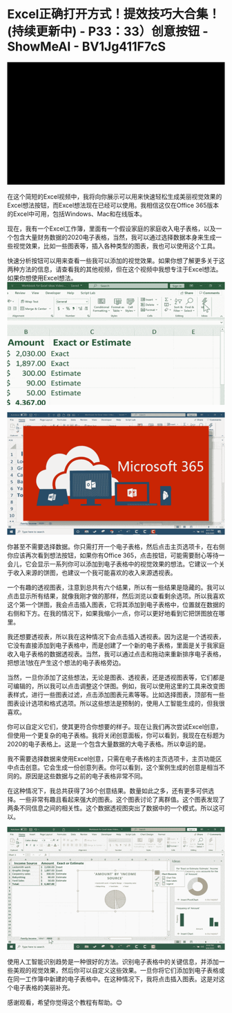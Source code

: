 # Excel正确打开方式！提效技巧大合集！(持续更新中) - P33：33）创意按钮 - ShowMeAI - BV1Jg411F7cS

![](img/f62ec9b8410ed5ac0d09dc6769c7b3d2_0.png)

在这个简短的Excel视频中，我将向你展示可以用来快速轻松生成美丽视觉效果的Excel想法按钮，而Excel想法现在已经可以使用。我相信这仅在Office 365版本的Excel中可用，包括Windows、Mac和在线版本。

现在，我有一个Excel工作簿，里面有一个假设家庭的家庭收入电子表格，以及一个包含大量财务数据的2020电子表格，当然，我可以通过选择数据本身来生成一些视觉效果，比如一些图表等，插入各种类型的图表，我也可以使用这个工具。

快速分析按钮可以用来查看一些我可以添加的视觉效果。如果你想了解更多关于这两种方法的信息，请查看我的其他视频，但在这个视频中我想专注于Excel想法。如果你想使用Excel想法。![](img/f62ec9b8410ed5ac0d09dc6769c7b3d2_2.png)

![](img/f62ec9b8410ed5ac0d09dc6769c7b3d2_3.png)

你甚至不需要选择数据。你只需打开一个电子表格，然后点击主页选项卡，在右侧你应该再次看到想法按钮，如果你有Office 365，点击按钮，可能需要耐心等待一会儿，它会显示一系列你可以添加到电子表格中的视觉效果的想法。它建议一个关于收入来源的饼图，也建议一个我可能喜欢的收入来源透视表。

一个有趣的透视图表，注意到总共有六个结果，所以有一些结果是隐藏的。我可以点击显示所有结果，就像我刚才做的那样，然后浏览以查看剩余选项。所以我喜欢这个第一个饼图，我会点击插入图表，它将其添加到电子表格中，位置就在数据的右侧和下方。在我的情况下，如果我缩小一点，你可以更好地看到它把饼图放在哪里。

我还想要透视表，所以我在这种情况下会点击插入透视表。因为这是一个透视表，它没有直接添加到电子表格中，而是创建了一个新的电子表格，里面是关于我家庭收入电子表格的数据透视表。当然，我可以通过点击和拖动来重新排序电子表格，把想法1放在产生这个想法的电子表格旁边。

当然，一旦你添加了这些想法，无论是图表、透视表，还是透视图表等，它们都是可编辑的，所以我可以点击调整这个饼图。例如，我可以使用这里的工具来改变图表样式，进行一些图表过滤，点击添加图表元素等等。比如选择图表，顶部有一些图表设计选项和格式选项。所以这些想法是预制的，使用人工智能生成的，但我很喜欢。

你可以自定义它们，使其更符合你想要的样子。现在让我们再次尝试Excel创意，但使用一个更复杂的电子表格。我将关闭创意面板，你可以看到，我现在在标题为2020的电子表格上。这是一个包含大量数据的大电子表格。所以幸运的是。

我不需要选择数据来使用Excel创意，只需在电子表格的主页选项卡，主页功能区中点击创意。它会生成一份创意列表。你可以看到，这个案例生成的创意是相当不同的。原因是这些数据与之前的电子表格非常不同。

在这种情况下，我总共获得了36个创意结果。数量如此之多，还有更多可供选择。一些非常有趣且看起来强大的图表。这个图表讨论了离群值。这个图表发现了两条不同信息之间的相关性。这个数据透视图突出了数据中的一个模式。所以这可以。

![](img/f62ec9b8410ed5ac0d09dc6769c7b3d2_5.png)

使用人工智能识别趋势是一种很好的方法。识别电子表格中的关键信息，并添加一些美观的视觉效果，然后你可以自定义这些效果。一旦你将它们添加到电子表格或在同一工作簿中新建的电子表格中。在这种情况下，我将点击插入图表。这是对这个电子表格的美丽补充。

感谢观看，希望你觉得这个教程有帮助。😊
